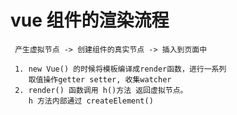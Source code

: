 

#  vue 组件的渲染流程
    
     产生虚拟节点 -> 创建组件的真实节点 -> 插入到页面中

     1. new Vue() 的时候将模板编译成render函数，进行一系列
        取值操作getter setter, 收集watcher
     2. render() 函数调用 h()方法 返回虚拟节点。
        h 方法内部通过 createElement() 